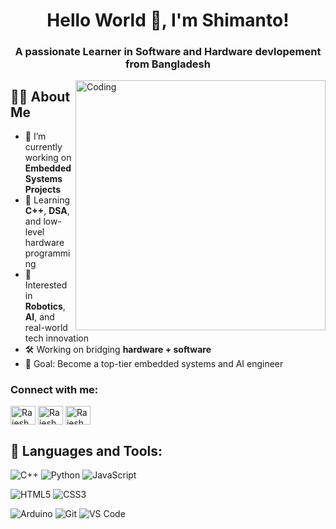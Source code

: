 
<!-- Your Info. -->
<h1 align="center">Hello World 👋, I'm Shimanto!</h1>
<h3 align="center">A passionate Learner in Software and Hardware devlopement from Bangladesh</h3>

<!-- Programmer GIF -->
<img align="right" alt="Coding" width="400" src="https://cdn.dribbble.com/users/1162077/screenshots/3848914/programmer.gif">


## 👨‍💻 About Me

- 🔭 I’m currently working on **Embedded Systems Projects**
- 🌱 Learning **C++**, **DSA**, and low-level hardware programming
- 🤖 Interested in **Robotics**, **AI**, and real-world tech innovation
- 🛠️ Working on bridging **hardware + software**
- 🎯 Goal: Become a top-tier embedded systems and AI engineer




<!-- Social Media -->
<h3 align="left">Connect with me:</h3>
<p align="left">
<a href="https://x.com/technosnag" target="_blank"><img align="center" src="https://raw.githubusercontent.com/rahuldkjain/github-profile-readme-generator/master/src/images/icons/Social/twitter.svg" alt="RajeshReddyDEV" height="30" width="40" /></a>
<a href="https://www.linkedin.com/in/hussain-shimanto/" target="_blank"><img align="center" src="https://raw.githubusercontent.com/rahuldkjain/github-profile-readme-generator/master/src/images/icons/Social/linked-in-alt.svg" alt="RajeshReddy" height="30" width="40" /></a>
<a href="https://www.instagram.com/shimant0_0/" target="_blank"><img align="center" src="https://raw.githubusercontent.com/rahuldkjain/github-profile-readme-generator/master/src/images/icons/Social/instagram.svg" alt="RajeshReddy" height="30" width="40" /></a>




## 🧰 Languages and Tools:

<!-- Languages -->
![C++](https://img.shields.io/badge/C++-00599C?style=for-the-badge&logo=cplusplus&logoColor=white)
![Python](https://img.shields.io/badge/Python-3776AB?style=for-the-badge&logo=python&logoColor=white)
![JavaScript](https://img.shields.io/badge/JavaScript-F7DF1E?style=for-the-badge&logo=javascript&logoColor=black)

<!-- Web -->
![HTML5](https://img.shields.io/badge/HTML5-E34F26?style=for-the-badge&logo=html5&logoColor=white)
![CSS3](https://img.shields.io/badge/CSS3-1572B6?style=for-the-badge&logo=css3&logoColor=white)

<!-- Tools -->
![Arduino](https://img.shields.io/badge/Arduino-00979D?style=for-the-badge&logo=arduino&logoColor=white)
![Git](https://img.shields.io/badge/Git-F05032?style=for-the-badge&logo=git&logoColor=white)
![VS Code](https://img.shields.io/badge/VS_Code-007ACC?style=for-the-badge&logo=visual-studio-code&logoColor=white)












<!-- Proudly created with GPRM ( https://gprm.itsvg.in ) -->
